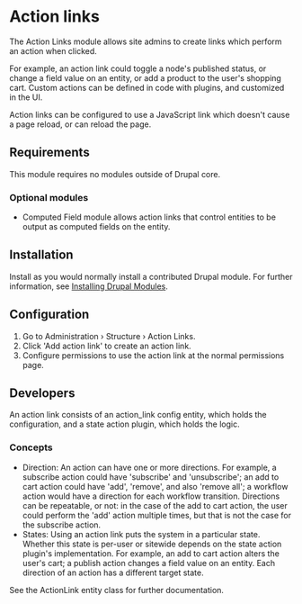 # Action links

The Action Links module allows site admins to create links which perform an
action when clicked.

For example, an action link could toggle a node's published status, or change
a field value on an entity, or add a product to the user's shopping cart. Custom
actions can be defined in code with plugins, and customized in the UI.

Action links can be configured to use a JavaScript link which doesn't cause a
page reload, or can reload the page.

## Requirements

This module requires no modules outside of Drupal core.

### Optional modules

- Computed Field module allows action links that control entities to be output
  as computed fields on the entity.

## Installation

Install as you would normally install a contributed Drupal module. For further
information, see
[Installing Drupal Modules](https://www.drupal.org/docs/extending-drupal/installing-drupal-modules).

## Configuration

1. Go to Administration › Structure › Action Links.
2. Click 'Add action link' to create an action link.
3. Configure permissions to use the action link at the normal permissions page.

## Developers

An action link consists of an action_link config entity, which holds the
configuration, and a state action plugin, which holds the logic.

### Concepts

- Direction: An action can have one or more directions. For example, a subscribe
  action could have 'subscribe' and 'unsubscribe'; an add to cart action could
  have 'add', 'remove', and also 'remove all'; a workflow action would have a
  direction for each workflow transition. Directions can be repeatable, or not:
  in the case of the add to cart action, the user could perform the 'add' action
  multiple times, but that is not the case for the subscribe action.
- States: Using an action link puts the system in a particular state. Whether
  this state is per-user or sitewide depends on the state action plugin's
  implementation. For example, an add to cart action alters the user's cart; a
  publish action changes a field value on an entity. Each direction of an action
  has a different target state.

See the ActionLink entity class for further documentation.
